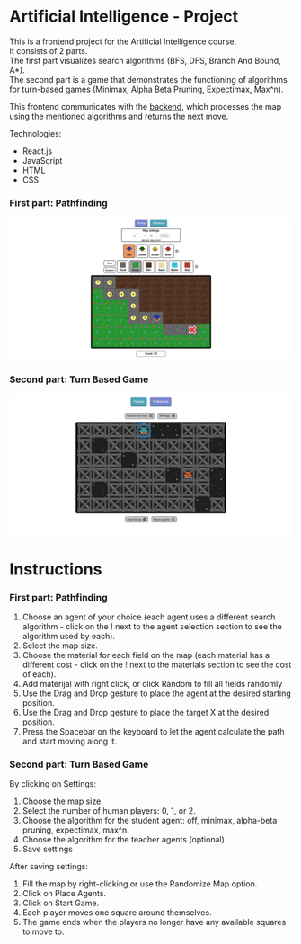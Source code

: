 # Artificial Intelligence - Project

This is a frontend project for the Artificial Intelligence course.  
It consists of 2 parts.  
The first part visualizes search algorithms (BFS, DFS, Branch And Bound, A*).  
The second part is a game that demonstrates the functioning of algorithms for turn-based games (Minimax, Alpha Beta Pruning, Expectimax, Max^n).

This frontend communicates with the [backend](https://github.com/ensarhamzic/artificial-intelligence-backend), which processes the map using the mentioned algorithms and returns the next move.

Technologies:
- React.js
- JavaScript
- HTML
- CSS

### First part: Pathfinding
![Pathfinding](https://github.com/ensarhamzic/artificial-intelligence-client/blob/master/readme-assets/pytanja.png)

### Second part: Turn Based Game
![Pathfinding](https://github.com/ensarhamzic/artificial-intelligence-client/blob/master/readme-assets/pystolovina.png)

# Instructions

### First part: Pathfinding
1. Choose an agent of your choice (each agent uses a different search algorithm - click on the ! next to the agent selection section to see the algorithm used by each).
2. Select the map size.
3. Choose the material for each field on the map (each material has a different cost - click on the ! next to the materials section to see the cost of each).
4. Add materijal with right click, or click Random to fill all fields randomly
5. Use the Drag and Drop gesture to place the agent at the desired starting position.
6. Use the Drag and Drop gesture to place the target X at the desired position.
7. Press the Spacebar on the keyboard to let the agent calculate the path and start moving along it.


### Second part: Turn Based Game

By clicking on Settings:
1. Choose the map size.
2. Select the number of human players: 0, 1, or 2.
3. Choose the algorithm for the student agent: off, minimax, alpha-beta pruning, expectimax, max^n.
4. Choose the algorithm for the teacher agents (optional).
5. Save settings

After saving settings:
1. Fill the map by right-clicking or use the Randomize Map option.
2. Click on Place Agents.
3. Click on Start Game.
4. Each player moves one square around themselves.
5. The game ends when the players no longer have any available squares to move to.

